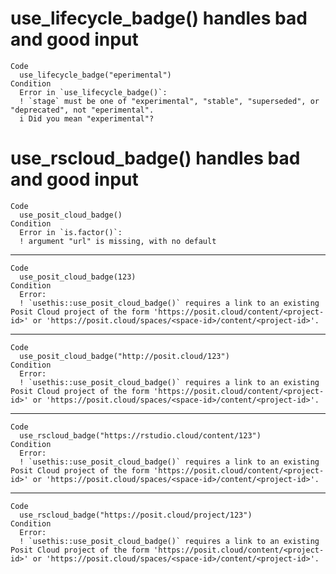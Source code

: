 # use_lifecycle_badge() handles bad and good input

    Code
      use_lifecycle_badge("eperimental")
    Condition
      Error in `use_lifecycle_badge()`:
      ! `stage` must be one of "experimental", "stable", "superseded", or "deprecated", not "eperimental".
      i Did you mean "experimental"?

# use_rscloud_badge() handles bad and good input

    Code
      use_posit_cloud_badge()
    Condition
      Error in `is.factor()`:
      ! argument "url" is missing, with no default

---

    Code
      use_posit_cloud_badge(123)
    Condition
      Error:
      ! `usethis::use_posit_cloud_badge()` requires a link to an existing Posit Cloud project of the form 'https://posit.cloud/content/<project-id>' or 'https://posit.cloud/spaces/<space-id>/content/<project-id>'.

---

    Code
      use_posit_cloud_badge("http://posit.cloud/123")
    Condition
      Error:
      ! `usethis::use_posit_cloud_badge()` requires a link to an existing Posit Cloud project of the form 'https://posit.cloud/content/<project-id>' or 'https://posit.cloud/spaces/<space-id>/content/<project-id>'.

---

    Code
      use_rscloud_badge("https://rstudio.cloud/content/123")
    Condition
      Error:
      ! `usethis::use_posit_cloud_badge()` requires a link to an existing Posit Cloud project of the form 'https://posit.cloud/content/<project-id>' or 'https://posit.cloud/spaces/<space-id>/content/<project-id>'.

---

    Code
      use_rscloud_badge("https://posit.cloud/project/123")
    Condition
      Error:
      ! `usethis::use_posit_cloud_badge()` requires a link to an existing Posit Cloud project of the form 'https://posit.cloud/content/<project-id>' or 'https://posit.cloud/spaces/<space-id>/content/<project-id>'.

